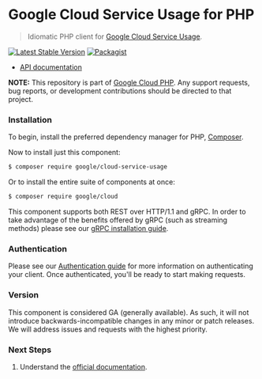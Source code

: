 # Google Cloud Service Usage for PHP

> Idiomatic PHP client for [Google Cloud Service Usage](https://cloud.google.com/service-usage).

[![Latest Stable Version](https://poser.pugx.org/google/cloud-service-usage/v/stable)](https://packagist.org/packages/google/cloud-service-usage) [![Packagist](https://img.shields.io/packagist/dm/google/cloud-service-usage.svg)](https://packagist.org/packages/google/cloud-service-usage)

* [API documentation](http://googleapis.github.io/google-cloud-php/#/docs/cloud-service-usage/latest/serviceusage/readme)

**NOTE:** This repository is part of [Google Cloud PHP](https://github.com/googleapis/google-cloud-php). Any
support requests, bug reports, or development contributions should be directed to
that project.

### Installation

To begin, install the preferred dependency manager for PHP, [Composer](https://getcomposer.org/).

Now to install just this component:

```sh
$ composer require google/cloud-service-usage
```

Or to install the entire suite of components at once:

```sh
$ composer require google/cloud
```

This component supports both REST over HTTP/1.1 and gRPC. In order to take advantage of the benefits offered by gRPC (such as streaming methods)
please see our [gRPC installation guide](https://cloud.google.com/php/grpc).

### Authentication

Please see our [Authentication guide](https://github.com/googleapis/google-cloud-php/blob/main/AUTHENTICATION.md) for more information
on authenticating your client. Once authenticated, you'll be ready to start making requests.

### Version

This component is considered GA (generally available). As such, it will not introduce backwards-incompatible changes in
any minor or patch releases. We will address issues and requests with the highest priority.

### Next Steps

1. Understand the [official documentation](https://cloud.google.com/service-usage/docs).
